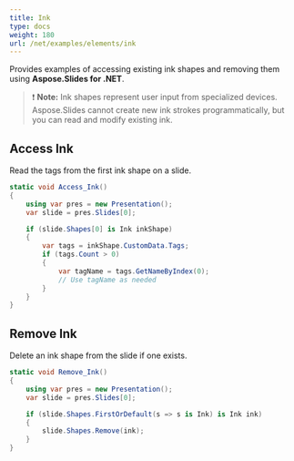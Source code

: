 ```yaml
---
title: Ink
type: docs
weight: 180
url: /net/examples/elements/ink
---
```


Provides examples of accessing existing ink shapes and removing them using **Aspose.Slides for .NET**.

> ❗ **Note:** Ink shapes represent user input from specialized devices. Aspose.Slides cannot create new ink strokes programmatically, but you can read and modify existing ink.

## Access Ink

Read the tags from the first ink shape on a slide.

```csharp
static void Access_Ink()
{
    using var pres = new Presentation();
    var slide = pres.Slides[0];

    if (slide.Shapes[0] is Ink inkShape)
    {
        var tags = inkShape.CustomData.Tags;
        if (tags.Count > 0)
        {
            var tagName = tags.GetNameByIndex(0);
            // Use tagName as needed
        }
    }
}
```

## Remove Ink

Delete an ink shape from the slide if one exists.

```csharp
static void Remove_Ink()
{
    using var pres = new Presentation();
    var slide = pres.Slides[0];

    if (slide.Shapes.FirstOrDefault(s => s is Ink) is Ink ink)
    {
        slide.Shapes.Remove(ink);
    }
}
```
